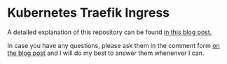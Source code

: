 # Kubernetes Traefik Ingress

A detailed explanation of this repository can be found [in this blog post.](https://rafrasenberg.com/kubernetes-traefik-ingress/)

In case you have any questions, please ask them in the comment form [on the blog post](https://rafrasenberg.com/kubernetes-traefik-ingress/) and I will do my best to answer them whenenver I can.
